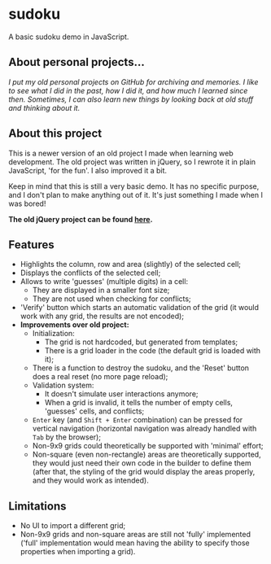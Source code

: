# sudoku
A basic sudoku demo in JavaScript.

## About personal projects...
*I put my old personal projects on GitHub for archiving and memories. I like to see what I did in the past, how I did it, and how much I learned since then. Sometimes, I can also learn new things by looking back at old stuff and thinking about it.*

## About this project
This is a newer version of an old project I made when learning web development. The old project was written in jQuery, so I rewrote it in plain JavaScript, 'for the fun'. I also improved it a bit.

Keep in mind that this is still a very basic demo. It has no specific purpose, and I don't plan to make anything out of it. It's just something I made when I was bored!

**The old jQuery project can be found [here](https://github.com/AntoninLibotte/sudoku-jquery).**

## Features
- Highlights the column, row and area (slightly) of the selected cell;
- Displays the conflicts of the selected cell;
- Allows to write 'guesses' (multiple digits) in a cell:
  - They are displayed in a smaller font size;
  - They are not used when checking for conflicts;
- 'Verify' button which starts an automatic validation of the grid (it would work with any grid, the results are not encoded);
- **Improvements over old project:**
  - Initialization:
    - The grid is not hardcoded, but generated from templates;
    - There is a grid loader in the code (the default grid is loaded with it);
  - There is a function to destroy the sudoku, and the 'Reset' button does a real reset (no more page reload);
  - Validation system:
    - It doesn't simulate user interactions anymore;
    - When a grid is invalid, it tells the number of empty cells, 'guesses' cells, and conflicts;
  - `Enter` key (and `Shift + Enter` combination) can be pressed for vertical navigation (horizontal navigation was already handled with `Tab` by the browser);
  - Non-9x9 grids could theoretically be supported with 'minimal' effort;
  - Non-square (even non-rectangle) areas are theoretically supported, they would just need their own code in the builder to define them (after that, the styling of the grid would display the areas properly, and they would work as intended). 

## Limitations
- No UI to import a different grid;
- Non-9x9 grids and non-square areas are still not 'fully' implemented ('full' implementation would mean having the ability to specify those properties when importing a grid).
